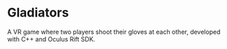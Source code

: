 # Gladiators

A VR game where two players shoot their gloves at each other, developed with C++ and Oculus Rift SDK. 
